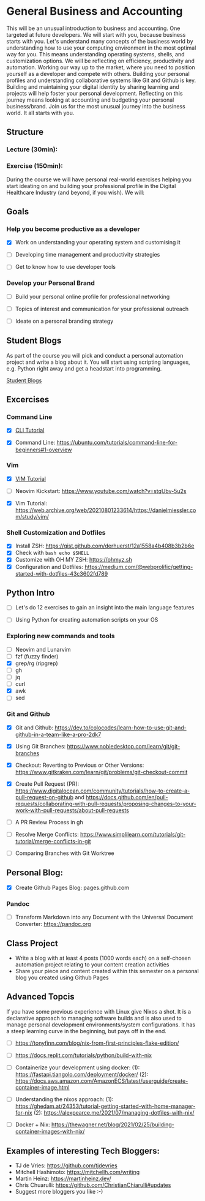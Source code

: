 # General Business and Accounting

This will be an unusual introduction to business and accounting. One targeted at future developers. We will start with you, because business starts with you. Let's understand many concepts of the business world by understanding how to use your computing environment in the most optimal way for you. This means understanding operating systems, shells, and customization options. We will be reflecting on efficiency, productivity and automation. Working our way up to the market, where you need to position yourself as a developer and compete with others. Building your personal profiles and understanding collaborative systems like Git and Github is key. Building and maintaining your digital identity by sharing learning and projects will help foster your personal development. Reflecting on this journey means looking at accounting and budgeting your personal business/brand. Join us for the most unusual journey into the business world. It all starts with you.

## Structure

### Lecture (30min):

### Exercise (150min):
During the course we will have personal real-world exercises helping you start ideating on and building your professional profile in the Digital Healthcare Industry (and beyond, if you wish). We will:

## Goals

### Help you become productive as a developer

- [x] Work on understanding your operating system and customising it
- [ ] Developing time management and productivity strategies
- [ ] Get to know how to use developer tools


### Develop your Personal Brand

- [ ] Build your personal online profile for professional networking
- [ ] Topics of interest and communication for your professional outreach
- [ ] Ideate on a personal branding strategy


## Student Blogs
As part of the course you will pick and conduct a personal automation project and write a blog about it. You will start using scripting languages, e.g. Python right away and get a headstart into programming.

[Student Blogs](bloglist.md)


## Excercises


### Command Line

- [x] [CLI Tutorial](md/cli_tutorial.md)
- [x] Command Line: https://ubuntu.com/tutorials/command-line-for-beginners#1-overview


### Vim

- [x] [VIM Tutorial](md/vim_tutorial.md)
- [ ] Neovim Kickstart: https://www.youtube.com/watch?v=stqUbv-5u2s
- [x] Vim Tutorial: https://web.archive.org/web/20210801233614/https://danielmiessler.com/study/vim/


### Shell Customization and Dotfiles

- [x] Install ZSH: https://gist.github.com/derhuerst/12a1558a4b408b3b2b6e
- [x] Check with `bash echo $SHELL`
- [x] Customize with OH MY ZSH: https://ohmyz.sh
- [x] Configuration and Dotfiles: https://medium.com/@webprolific/getting-started-with-dotfiles-43c3602fd789

## Python Intro

- [ ] Let's do 12 exercises to gain an insight into the main language features
- [ ] Using Python for creating automation scripts on your OS


### Exploring new commands and tools

- [ ] Neovim and Lunarvim
- [ ] fzf (fuzzy finder)
- [x] grep/rg (ripgrep)
- [ ] gh
- [ ] jq
- [ ] curl
- [x] awk
- [ ] sed

### Git and Github

- [x] Git and Github: https://dev.to/colocodes/learn-how-to-use-git-and-github-in-a-team-like-a-pro-2dk7
- [x] Using Git Branches: https://www.nobledesktop.com/learn/git/git-branches
- [x] Checkout: Reverting to Previous or Other Versions: https://www.gitkraken.com/learn/git/problems/git-checkout-commit
- [x] Create Pull Request (PR): https://www.digitalocean.com/community/tutorials/how-to-create-a-pull-request-on-github and https://docs.github.com/en/pull-requests/collaborating-with-pull-requests/proposing-changes-to-your-work-with-pull-requests/about-pull-requests
- [ ] A PR Review Process in gh
- [ ] Resolve Merge Conflicts: https://www.simplilearn.com/tutorials/git-tutorial/merge-conflicts-in-git
- [ ] Comparing Branches with Git Worktree


## Personal Blog:

- [x] Create Github Pages Blog: pages.github.com


### Pandoc

- [ ] Transform Markdown into any Document with the Universal Document Converter: https://pandoc.org


## Class Project

- Write a blog with at least 4 posts (1000 words each) on a self-chosen automation project relating to your content creation activities
- Share your piece and content created within this semester on a personal blog you created using Github Pages


## Advanced Topcis

If you have some previous experience with Linux give Nixos a shot. It is a declarative approach to managing software builds and is also used to manage personal development environments/system configurations. It has a steep learning curve in the beginning, but pays off in the end.

- [ ] https://tonyfinn.com/blog/nix-from-first-principles-flake-edition/
- [ ] https://docs.replit.com/tutorials/python/build-with-nix
- [ ] Containerize your development using docker: (1): https://fastapi.tiangolo.com/deployment/docker/ (2): https://docs.aws.amazon.com/AmazonECS/latest/userguide/create-container-image.html
- [ ] Understanding the nixos approach: (1): https://ghedam.at/24353/tutorial-getting-started-with-home-manager-for-nix (2): https://alexpearce.me/2021/07/managing-dotfiles-with-nix/
- [ ] Docker + Nix: https://thewagner.net/blog/2021/02/25/building-container-images-with-nix/



## Examples of interesting Tech Bloggers:

- TJ de Vries: https://github.com/tjdevries
- Mitchell Hashimoto: https://mitchellh.com/writing
- Martin Heinz: https://martinheinz.dev/
- Chris Chuarulli: https://github.com/ChristianChiarulli#updates
- Suggest more bloggers you like :-)
